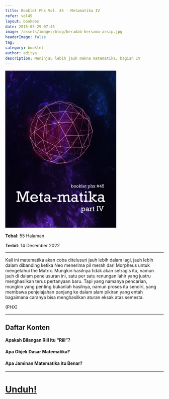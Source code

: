 ```yaml
---
title: Booklet Phx Vol. 45 - Metamatika IV
refer: vol45
layout: bookdes
date: 2015-05-29 07:45
image: /assets/images/blog/beradab-bersama-arsip.jpg
headerImage: false
tag:
category: booklet
author: aditya
description: Meninjau lebih jauh makna matematika, bagian IV
---
```


<img class="image" src="/assets/images/cover/booklet45.jpg" alt="__" height="500px">

__Tebal__: 55 Halaman

__Terbit__: 14 Desember 2022

***

Kali ini matematika akan coba ditelusuri jauh lebih dalam lagi, jauh lebih dalam dibanding ketika Neo menerima pil merah dari Morpheus untuk mengetahui the Matrix. Mungkin hasilnya tidak akan setragis itu, namun jauh di dalam penelusuran ini, satu per satu renungan lahir yang justru menghasilkan terus pertanyaan baru. Tapi yang namanya pencarian, mungkin yang penting bukanlah hasilnya, namun proses itu sendiri, yang membawa penjelajahan panjang ke dalam alam pikiran yang entah bagaimana caranya bisa menghasilkan aturan eksak atas semesta.

(PHX)

***

## Daftar Konten

#### Apakah Bilangan Riil itu “Riil”? 

#### Apa Objek Dasar Matematika? 

#### Apa Jaminan Matematika itu Benar?

***

# [Unduh!][akses]

[akses]: http://phoenixfin.github.io/assets/pdf/bookletphx/booklet45.pdf
